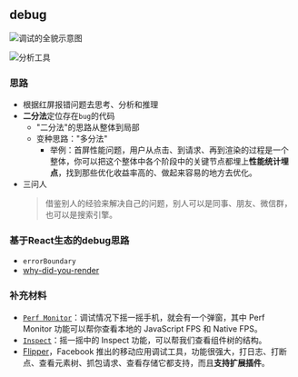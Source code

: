 ## debug

![调试的全貌示意图](https://static001.geekbang.org/resource/image/83/c0/8326a0d730d4ac2fd526ec02dc7125c0.png?wh=1504x1504)

![分析工具](https://static001.geekbang.org/resource/image/ca/5c/ca825d7cdyy4d0513f8244bac454c45c.png?wh=1724x810)

### 思路

- 根据红屏报错问题去思考、分析和推理
- **二分法**定位存在`bug`的代码
  - "二分法"的思路从整体到局部
  - 变种思路："多分法"
    - 举例：首屏性能问题，用户从点击、到请求、再到渲染的过程是一个整体，你可以把这个整体中各个阶段中的关键节点都埋上**性能统计埋点**，找到那些优化收益率高的、做起来容易的地方去优化。
- 三问人
  > 借鉴别人的经验来解决自己的问题，别人可以是同事、朋友、微信群，也可以是搜索引擎。
### 基于React生态的debug思路
- `errorBoundary`
- [why-did-you-render](https://github.com/welldone-software/why-did-you-render)
### 补充材料
- [`Perf Monitor`](https://reactnative.dev/docs/debugging#performance-monitor)：调试情况下摇一摇手机，就会有一个弹窗，其中 Perf Monitor 功能可以帮你查看本地的 JavaScript FPS 和 Native FPS。
- [`Inspect`](https://reactnative.dev/docs/debugging#inspecting-component-instances)：摇一摇中的 Inspect 功能，可以帮我们查看组件树的结构。
- [Flipper](https://fbflipper.com/)，Facebook 推出的移动应用调试工具，功能很强大，打日志、打断点、查看元素树、抓包请求、查看存储它都支持，而且**支持扩展插件**。
